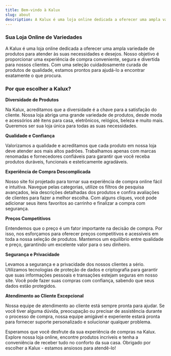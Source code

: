 ```yaml
---
title: Bem-vindo à Kalux
slug: about
description: A Kalux é uma loja online dedicada a oferecer uma ampla variedade de produtos para atender às suas necessidades e desejos.
---
```


### Sua Loja Online de Variedades

A Kalux é uma loja online dedicada a oferecer uma ampla variedade de produtos para atender às suas necessidades e desejos. Nosso objetivo é proporcionar uma experiência de compra conveniente, segura e divertida para nossos clientes. Com uma seleção cuidadosamente curada de produtos de qualidade, estamos prontos para ajudá-lo a encontrar exatamente o que procura.

### Por que escolher a Kalux?

**Diversidade de Produtos**

Na Kalux, acreditamos que a diversidade é a chave para a satisfação do cliente. Nossa loja abriga uma grande variedade de produtos, desde moda e acessórios até itens para casa, eletrônicos, relógios, beleza e muito mais. Queremos ser sua loja única para todas as suas necessidades.

**Qualidade e Confiança**

Valorizamos a qualidade e acreditamos que cada produto em nossa loja deve atender aos mais altos padrões. Trabalhamos apenas com marcas renomadas e fornecedores confiáveis para garantir que você receba produtos duráveis, funcionais e esteticamente agradáveis.

**Experiência de Compra Descomplicada**

Nosso site foi projetado para tornar sua experiência de compra online fácil e intuitiva. Navegue pelas categorias, utilize os filtros de pesquisa avançados, leia descrições detalhadas dos produtos e confira avaliações de clientes para fazer a melhor escolha. Com alguns cliques, você pode adicionar seus itens favoritos ao carrinho e finalizar a compra com segurança.

**Preços Competitivos**

Entendemos que o preço é um fator importante na decisão de compra. Por isso, nos esforçamos para oferecer preços competitivos e acessíveis em toda a nossa seleção de produtos. Mantemos um equilíbrio entre qualidade e preço, garantindo um excelente valor para o seu dinheiro.

**Segurança e Privacidade**

Levamos a segurança e a privacidade dos nossos clientes a sério. Utilizamos tecnologias de proteção de dados e criptografia para garantir que suas informações pessoais e transações estejam seguras em nosso site. Você pode fazer suas compras com confiança, sabendo que seus dados estão protegidos.

**Atendimento ao Cliente Excepcional** 

Nossa equipe de atendimento ao cliente está sempre pronta para ajudar. Se você tiver alguma dúvida, preocupação ou precisar de assistência durante o processo de compra, nossa equipe amigável e experiente estará pronta para fornecer suporte personalizado e solucionar qualquer problema.

Esperamos que você desfrute da sua experiência de compras na Kalux. Explore nossa loja online, encontre produtos incríveis e tenha a conveniência de receber tudo no conforto da sua casa. Obrigado por escolher a Kalux - estamos ansiosos para atendê-lo!